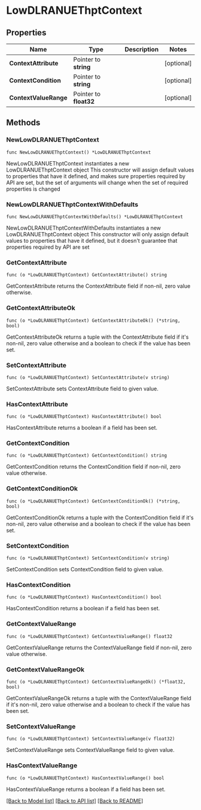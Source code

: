 # LowDLRANUEThptContext

## Properties

Name | Type | Description | Notes
------------ | ------------- | ------------- | -------------
**ContextAttribute** | Pointer to **string** |  | [optional] 
**ContextCondition** | Pointer to **string** |  | [optional] 
**ContextValueRange** | Pointer to **float32** |  | [optional] 

## Methods

### NewLowDLRANUEThptContext

`func NewLowDLRANUEThptContext() *LowDLRANUEThptContext`

NewLowDLRANUEThptContext instantiates a new LowDLRANUEThptContext object
This constructor will assign default values to properties that have it defined,
and makes sure properties required by API are set, but the set of arguments
will change when the set of required properties is changed

### NewLowDLRANUEThptContextWithDefaults

`func NewLowDLRANUEThptContextWithDefaults() *LowDLRANUEThptContext`

NewLowDLRANUEThptContextWithDefaults instantiates a new LowDLRANUEThptContext object
This constructor will only assign default values to properties that have it defined,
but it doesn't guarantee that properties required by API are set

### GetContextAttribute

`func (o *LowDLRANUEThptContext) GetContextAttribute() string`

GetContextAttribute returns the ContextAttribute field if non-nil, zero value otherwise.

### GetContextAttributeOk

`func (o *LowDLRANUEThptContext) GetContextAttributeOk() (*string, bool)`

GetContextAttributeOk returns a tuple with the ContextAttribute field if it's non-nil, zero value otherwise
and a boolean to check if the value has been set.

### SetContextAttribute

`func (o *LowDLRANUEThptContext) SetContextAttribute(v string)`

SetContextAttribute sets ContextAttribute field to given value.

### HasContextAttribute

`func (o *LowDLRANUEThptContext) HasContextAttribute() bool`

HasContextAttribute returns a boolean if a field has been set.

### GetContextCondition

`func (o *LowDLRANUEThptContext) GetContextCondition() string`

GetContextCondition returns the ContextCondition field if non-nil, zero value otherwise.

### GetContextConditionOk

`func (o *LowDLRANUEThptContext) GetContextConditionOk() (*string, bool)`

GetContextConditionOk returns a tuple with the ContextCondition field if it's non-nil, zero value otherwise
and a boolean to check if the value has been set.

### SetContextCondition

`func (o *LowDLRANUEThptContext) SetContextCondition(v string)`

SetContextCondition sets ContextCondition field to given value.

### HasContextCondition

`func (o *LowDLRANUEThptContext) HasContextCondition() bool`

HasContextCondition returns a boolean if a field has been set.

### GetContextValueRange

`func (o *LowDLRANUEThptContext) GetContextValueRange() float32`

GetContextValueRange returns the ContextValueRange field if non-nil, zero value otherwise.

### GetContextValueRangeOk

`func (o *LowDLRANUEThptContext) GetContextValueRangeOk() (*float32, bool)`

GetContextValueRangeOk returns a tuple with the ContextValueRange field if it's non-nil, zero value otherwise
and a boolean to check if the value has been set.

### SetContextValueRange

`func (o *LowDLRANUEThptContext) SetContextValueRange(v float32)`

SetContextValueRange sets ContextValueRange field to given value.

### HasContextValueRange

`func (o *LowDLRANUEThptContext) HasContextValueRange() bool`

HasContextValueRange returns a boolean if a field has been set.


[[Back to Model list]](../README.md#documentation-for-models) [[Back to API list]](../README.md#documentation-for-api-endpoints) [[Back to README]](../README.md)


